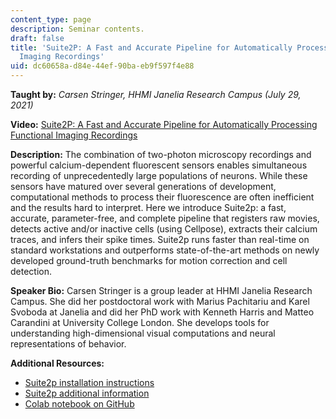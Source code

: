 ```yaml
---
content_type: page
description: Seminar contents.
draft: false
title: 'Suite2P: A Fast and Accurate Pipeline for Automatically Processing Functional
  Imaging Recordings'
uid: dc60658a-d84e-44ef-90ba-eb9f597f4e88
---
```

**Taught by:** *Carsen Stringer, HHMI Janelia Research Campus (July 29, 2021)*

**Video:** [Suite2P: A Fast and Accurate Pipeline for Automatically Processing Functional Imaging Recordings](https://youtu.be/L0cX6V2wFUU)

**Description:** The combination of two-photon microscopy recordings and powerful calcium-dependent fluorescent sensors enables simultaneous recording of unprecedentedly large populations of neurons. While these sensors have matured over several generations of development, computational methods to process their fluorescence are often inefficient and the results hard to interpret. Here we introduce Suite2p: a fast, accurate, parameter-free, and complete pipeline that registers raw movies, detects active and/or inactive cells (using Cellpose), extracts their calcium traces, and infers their spike times. Suite2p runs faster than real-time on standard workstations and outperforms state-of-the-art methods on newly developed ground-truth benchmarks for motion correction and cell detection.

**Speaker Bio:** Carsen Stringer is a group leader at HHMI Janelia Research Campus. She did her postdoctoral work with Marius Pachitariu and Karel Svoboda at Janelia and did her PhD work with Kenneth Harris and Matteo Carandini at University College London. She develops tools for understanding high-dimensional visual computations and neural representations of behavior.

**Additional Resources:**

- [Suite2p installation instructions](https://github.com/MouseLand/suite2p)
- [Suite2p additional information](http://www.suite2p.org/)
- [Colab notebook on GitHub](https://github.com/MouseLand/suite2p/blob/main/jupyter/run_suite2p_colab_2021.ipynb)